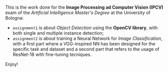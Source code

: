 This is the work done for the **Image Processing ad Computer Vision (IPCV)** exam of the *Artificial Intelligence Master's Degree* at the University of Bologna:

- `assignment1` is about *Object Detection* using the **OpenCV library**, with both single and multiple instance detection;
- `assignment2` is about training a Neural Network for *Image Classification*, with a first part where a VGG-inspired NN has been designed for the specific task and dataset and a second part that refers to the usage of ResNet-18 with fine-tuning tecniques.

Enjoy!
